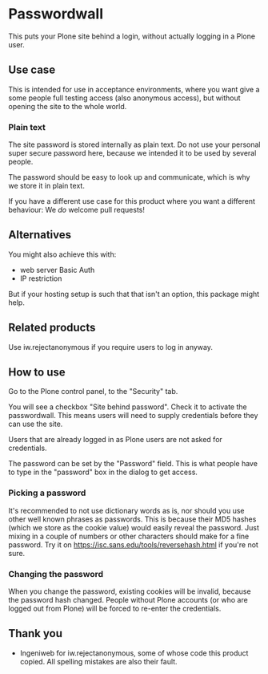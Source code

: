 # Passwordwall

This puts your Plone site behind a login, without actually logging in a Plone user.


## Use case

This is intended for use in acceptance environments, where you want give a
some people full testing access (also anonymous access), but without opening
the site to the whole world.


### Plain text

The site password is stored internally as plain text. Do not use your personal
super secure password here, because we intended it to be used by several
people.

The password should be easy to look up and communicate, which is why we store
it in plain text.

If you have a different use case for this product where you want a different
behaviour: We *do* welcome pull requests!


## Alternatives

You might also achieve this with:
- web server Basic Auth
- IP restriction

But if your hosting setup is such that that isn't an option,
this package might help.


## Related products

Use iw.rejectanonymous if you require users to log in anyway.


## How to use

Go to the Plone control panel, to the "Security" tab.

You will see a checkbox "Site behind password". Check it to activate the passwordwall.
This means users will need to supply credentials before they can use the site.

Users that are already logged in as Plone users are not asked for credentials.

The password can be set by the "Password" field.
This is what people have to type in the "password" box in the dialog to get access.


### Picking a password

It's recommended to not use dictionary words as is, nor should you use other
well known phrases as passwords. This is because their MD5 hashes (which we
store as the cookie value) would easily reveal the password. Just mixing in a
couple of numbers or other characters should make for a fine password.
Try it on https://isc.sans.edu/tools/reversehash.html if you're not sure.


### Changing the password

When you change the password, existing cookies will be invalid, because the
password hash changed. People without Plone accounts (or who are logged out
from Plone) will be forced to re-enter the credentials.


## Thank you

- Ingeniweb for iw.rejectanonymous, some of whose code this product copied.
  All spelling mistakes are also their fault.
